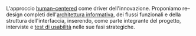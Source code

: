 L'approccio [human&ndash;centered](#) come driver dell'innovazione.
Proponiamo re&ndash;design completi dell'[architettura informativa](#), dei flussi funzionali e della struttura dell'interfaccia, inserendo, come parte integrante del progetto, interviste e [test di usabilità](#) nelle sue fasi&nbsp;strategiche.
